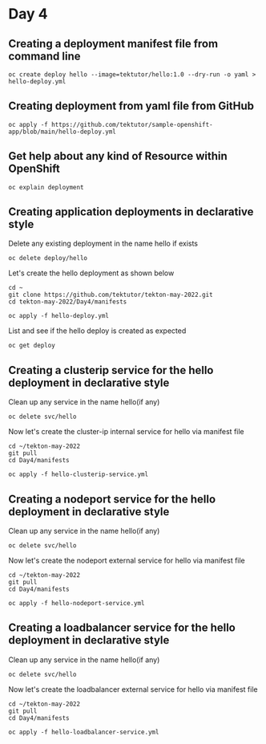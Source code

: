 # Day 4


## Creating a deployment manifest file from command line
```
oc create deploy hello --image=tektutor/hello:1.0 --dry-run -o yaml > hello-deploy.yml
```

## Creating deployment from yaml file from GitHub
```
oc apply -f https://github.com/tektutor/sample-openshift-app/blob/main/hello-deploy.yml
```

## Get help about any kind of Resource within OpenShift
```
oc explain deployment
```

## Creating application deployments in declarative style

Delete any existing deployment in the name hello if exists
```
oc delete deploy/hello
```

Let's create the hello deployment as shown below
```
cd ~
git clone https://github.com/tektutor/tekton-may-2022.git
cd tekton-may-2022/Day4/manifests

oc apply -f hello-deploy.yml
```

List and see if the hello deploy is created as expected
```
oc get deploy
```

## Creating a clusterip service for the hello deployment in declarative style
Clean up any service in the name hello(if any)
```
oc delete svc/hello
```

Now let's create the cluster-ip internal service for hello via manifest file
```
cd ~/tekton-may-2022
git pull
cd Day4/manifests

oc apply -f hello-clusterip-service.yml
```

## Creating a nodeport service for the hello deployment in declarative style
Clean up any service in the name hello(if any)
```
oc delete svc/hello
```

Now let's create the nodeport external service for hello via manifest file
```
cd ~/tekton-may-2022
git pull
cd Day4/manifests

oc apply -f hello-nodeport-service.yml
```

## Creating a loadbalancer service for the hello deployment in declarative style
Clean up any service in the name hello(if any)
```
oc delete svc/hello
```

Now let's create the loadbalancer external service for hello via manifest file
```
cd ~/tekton-may-2022
git pull
cd Day4/manifests

oc apply -f hello-loadbalancer-service.yml
```
